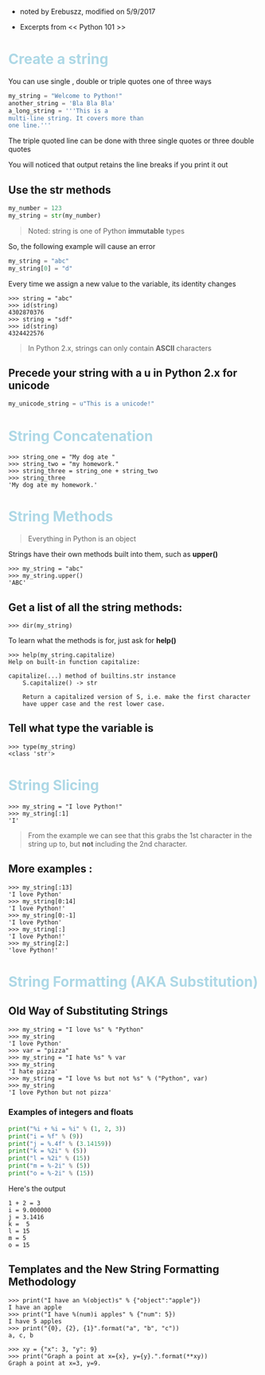 * noted by Erebuszz, modified on 5/9/2017

* Excerpts from << Python 101 >>

# <font color="lightblue">Create a string</font>

You can use single , double or triple quotes one of three ways

```python
my_string = "Welcome to Python!"
another_string = 'Bla Bla Bla'
a_long_string = '''This is a 
multi-line string. It covers more than 
one line.'''
```

The triple quoted line can be done with 
three single quotes or three double quotes

You will noticed that 
output retains the line breaks if you print it out

## Use the <b>str</b> methods

```python
my_number = 123
my_string = str(my_number)
```

> Noted: string is one of Python <b>immutable</b> types

So, the following example will cause an error

```python
my_string = "abc"
my_string[0] = "d"
```

Every time we assign a new value to the variable, 
its identity changes

    >>> string = "abc"
    >>> id(string)
    4302870376
    >>> string = "sdf"
    >>> id(string)
    4324422576

> In Python 2.x, strings can only contain <b>ASCII</b> characters

## Precede your string with a <b>u</b> in Python 2.x for unicode

```python
my_unicode_string = u"This is a unicode!"
```

# <font color="lightblue">String Concatenation</font>

    >>> string_one = "My dog ate "
    >>> string_two = "my homework."
    >>> string_three = string_one + string_two
    >>> string_three
    'My dog ate my homework.'

# <font color="lightblue">String Methods</font>

> Everything in Python is an object

Strings have their own methods built into them, 
such as <b>upper()</b>

    >>> my_string = "abc"
    >>> my_string.upper()
    'ABC'

## Get a list of all the string methods:

    >>> dir(my_string)

To learn what the methods is for, 
just ask for <b>help()</b>

    >>> help(my_string.capitalize)
    Help on built-in function capitalize:

    capitalize(...) method of builtins.str instance
        S.capitalize() -> str

        Return a capitalized version of S, i.e. make the first character
        have upper case and the rest lower case.

## Tell what type the variable is
    
    >>> type(my_string)
    <class 'str'>

# <font color="lightblue">String Slicing</font>

    >>> my_string = "I love Python!"
    >>> my_string[:1]
    'I'

> From the example we can see that this grabs the 1st character in the string up to, but <b>not</b> including the 2nd character.

## More examples : 

    >>> my_string[:13]
    'I love Python'
    >>> my_string[0:14]
    'I love Python!'
    >>> my_string[0:-1]
    'I love Python'
    >>> my_string[:]
    'I love Python!'
    >>> my_string[2:]
    'love Python!'

# <font color="lightblue">String Formatting (AKA Substitution)</font>

## Old Way of Substituting Strings

    >>> my_string = "I love %s" % "Python"
    >>> my_string
    'I love Python'
    >>> var = "pizza"
    >>> my_string = "I hate %s" % var
    >>> my_string
    'I hate pizza'
    >>> my_string = "I love %s but not %s" % ("Python", var)
    >>> my_string
    'I love Python but not pizza'

### Examples of integers and floats

```python
print("%i + %i = %i" % (1, 2, 3))
print("i = %f" % (9))
print("j = %.4f" % (3.14159))
print("k = %2i" % (5))
print("l = %2i" % (15))
print("m = %-2i" % (5))
print("o = %-2i" % (15))
```
Here's the output 

    1 + 2 = 3
    i = 9.000000
    j = 3.1416
    k =  5
    l = 15
    m = 5 
    o = 15

## Templates and the New String Formatting Methodology

    >>> print("I have an %(object)s" % {"object":"apple"})
    I have an apple
    >>> print("I have %(num)i apples" % {"num": 5})
    I have 5 apples
    >>> print("{0}, {2}, {1}".format("a", "b", "c"))
    a, c, b

    >>> xy = {"x": 3, "y": 9}
    >>> print("Graph a point at x={x}, y={y}.".format(**xy))
    Graph a point at x=3, y=9.

